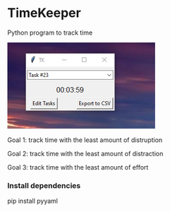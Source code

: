 # TimeKeeper
Python program to track time

![Alt-text](images/tk-1.png)

Goal 1: track time with the least amount of distruption

Goal 2: track time with the least amount of distraction

Goal 3: track time with the least amount of effort

### Install dependencies
pip install pyyaml
